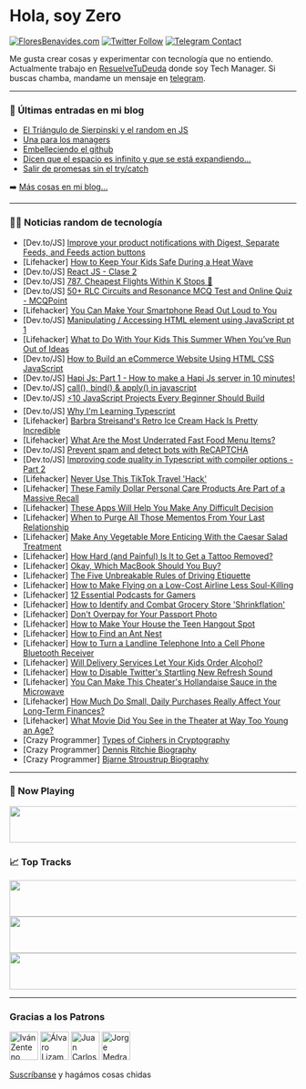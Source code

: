 # Hola, soy Zero

[![FloresBenavides.com](https://img.shields.io/website?down_message=oops&label=MiBlog&style=for-the-badge&up_message=online&url=https%3A%2F%2Ffloresbenavides.com)](https://floresbenavides.com) [![Twitter Follow](https://img.shields.io/twitter/follow/ZeroDragon?color=%231DA1F2&label=Follow&logo=twitter&logoColor=ffffff&style=for-the-badge)](https://twitter.com/zerodragon) [![Telegram Contact](https://img.shields.io/badge/escr%C3%ADbeme-ZeroDragon-%2326A5E4?style=for-the-badge&logo=telegram)](https://t.me/zerodragon)

Me gusta crear cosas y experimentar con tecnología que no entiendo.
Actualmente trabajo en [ResuelveTuDeuda](http://github.com/resuelve) donde soy Tech Manager.
Si buscas chamba, mandame un mensaje en [telegram](https://t.me/zerodragon).

---

### 📕 Últimas entradas en mi blog
<!-- BLOG-POST-LIST:START -->
- [El Triángulo de Sierpinski y el random en JS](https://floresbenavides.com/el-triangulo-de-sierpinski-y-el-random-en-js/)
- [Una para los managers](https://floresbenavides.com/una-para-los-managers/)
- [Embelleciendo el github](https://floresbenavides.com/embelleciendo-el-github/)
- [Dicen que el espacio es infinito y que se está expandiendo…](https://floresbenavides.com/dicen-que-el-espacio-es-infinito-y-que-se-esta-expandiendo/)
- [Salir de promesas sin el try/catch](https://floresbenavides.com/salir-de-promesas-sin-el-try-catch/)
<!-- BLOG-POST-LIST:END -->

➡️ [Más cosas en mi blog...](https://floresbenavides.com)

---

### 👨‍💻 Noticias random de tecnología
<!-- TECH-POSTS:START -->
- [Dev.to/JS] [Improve your product notifications with Digest, Separate Feeds, and Feeds action buttons](https://dev.to/novu/improve-your-product-notifications-with-digest-separate-feeds-and-feeds-action-buttons-1l6k)
- [Lifehacker] [How to Keep Your Kids Safe During a Heat Wave](https://lifehacker.com/how-to-keep-your-kids-safe-during-a-heat-wave-1849334729)
- [Dev.to/JS] [React JS - Clase 2](https://dev.to/joshuacba08/react-js-clase-2-50eh)
- [Dev.to/JS] [787. Cheapest Flights Within K Stops 🚀](https://dev.to/samuelhinchliffe/787-cheapest-flights-within-k-stops-3bp4)
- [Dev.to/JS] [50+ RLC Circuits and Resonance MCQ Test and Online Quiz - MCQPoint](https://dev.to/jack30832968/50-rlc-circuits-and-resonance-mcq-test-and-online-quiz-mcqpoint-hml)
- [Lifehacker] [You Can Make Your Smartphone Read Out Loud to You](https://lifehacker.com/you-can-make-your-smartphone-read-out-loud-to-you-1849333216)
- [Dev.to/JS] [Manipulating / Accessing HTML element using JavaScript pt 1](https://dev.to/victoriaigbobi65/manipulating-accessing-html-element-using-javascript-pt-1-3ong)
- [Lifehacker] [What to Do With Your Kids This Summer When You’ve Run Out of Ideas](https://lifehacker.com/what-to-do-with-your-kids-this-summer-when-you-ve-run-o-1849332390)
- [Dev.to/JS] [How to Build an eCommerce Website Using HTML CSS JavaScript](https://dev.to/codewithsadee/how-to-build-an-ecommerce-website-using-html-css-javascript-1h6d)
- [Dev.to/JS] [Hapi Js: Part 1 - How to make a Hapi Js server in 10 minutes!](https://dev.to/kachiic/hapi-js-part-1-how-to-make-a-hapi-js-server-in-10-minutes-12kc)
- [Dev.to/JS] [call&lpar;&rpar;, bind&lpar;&rpar; &amp; apply&lpar;&rpar; in javascript](https://dev.to/aishanipach/call-bind-apply-in-javascript-5401)
- [Dev.to/JS] [⚡10 JavaScript Projects Every Beginner Should Build](https://dev.to/prateek951/10-javascript-projects-every-beginner-should-build-23c2)
- [Dev.to/JS] [Why I&#39;m Learning Typescript](https://dev.to/annabaker/why-im-learning-typescript-2gjh)
- [Lifehacker] [Barbra Streisand&#39;s Retro Ice Cream Hack Is Pretty Incredible](https://lifehacker.com/barbra-streisands-retro-ice-cream-hack-is-pretty-incred-1849335394)
- [Lifehacker] [What Are the Most Underrated Fast Food Menu Items?](https://lifehacker.com/what-are-the-most-underrated-fast-food-menu-items-1849332459)
- [Dev.to/JS] [Prevent spam and detect bots with ReCAPTCHA](https://dev.to/asayerio_techblog/prevent-spam-and-detect-bots-with-recaptcha-6l0)
- [Dev.to/JS] [Improving code quality in Typescript with compiler options - Part 2](https://dev.to/asayerio_techblog/improving-code-quality-in-typescript-with-compiler-options-part-2-4fk2)
- [Lifehacker] [Never Use This TikTok Travel &#39;Hack&#39;](https://lifehacker.com/never-use-this-tiktok-travel-hack-1849333796)
- [Lifehacker] [These Family Dollar Personal Care Products Are Part of a Massive Recall](https://lifehacker.com/these-family-dollar-personal-care-products-are-part-of-1849334059)
- [Lifehacker] [These Apps Will Help You Make Any Difficult Decision](https://lifehacker.com/these-apps-will-help-you-make-any-difficult-decision-1849334264)
- [Lifehacker] [When to Purge All Those Mementos From Your Last Relationship](https://lifehacker.com/when-to-purge-all-those-mementos-from-your-last-relatio-1849200671)
- [Lifehacker] [Make Any Vegetable More Enticing With the Caesar Salad Treatment](https://lifehacker.com/make-any-vegetable-more-enticing-with-the-caesar-salad-1849332871)
- [Lifehacker] [How Hard &lpar;and Painful&rpar; Is It to Get a Tattoo Removed?](https://lifehacker.com/how-hard-and-painful-is-it-to-get-a-tattoo-removed-1849333285)
- [Lifehacker] [Okay, Which MacBook Should You Buy?](https://lifehacker.com/okay-which-macbook-should-you-buy-1849330413)
- [Lifehacker] [The Five Unbreakable Rules of Driving Etiquette](https://lifehacker.com/the-five-unbreakable-rules-of-driving-etiquette-1849333282)
- [Lifehacker] [How to Make Flying on a Low-Cost Airline Less Soul-Killing](https://lifehacker.com/how-to-make-flying-on-a-low-cost-airline-less-soul-kill-1849331060)
- [Lifehacker] [12 Essential Podcasts for Gamers](https://lifehacker.com/12-of-the-best-video-game-podcasts-1849333059)
- [Lifehacker] [How to Identify and Combat Grocery Store &#39;Shrinkflation&#39;](https://lifehacker.com/how-to-identify-and-deal-with-grocery-store-shrinkflati-1849332746)
- [Lifehacker] [Don&#39;t Overpay for Your Passport Photo](https://lifehacker.com/dont-overpay-for-your-passport-photo-1849332419)
- [Lifehacker] [How to Make Your House the Teen Hangout Spot](https://lifehacker.com/how-to-make-your-house-the-teen-hangout-spot-1849326989)
- [Lifehacker] [How to Find an Ant Nest](https://lifehacker.com/how-to-find-an-ant-nest-1849331778)
- [Lifehacker] [How to Turn a Landline Telephone Into a Cell Phone Bluetooth Receiver](https://lifehacker.com/how-to-turn-a-landline-telephone-into-a-cell-phone-blue-1849329883)
- [Lifehacker] [Will Delivery Services Let Your Kids Order Alcohol?](https://lifehacker.com/will-delivery-services-let-your-kids-order-alcohol-1849328630)
- [Lifehacker] [How to Disable Twitter&#39;s Startling New Refresh Sound](https://lifehacker.com/how-to-disable-twitters-startling-new-refresh-sound-1849327818)
- [Lifehacker] [You Can Make This Cheater&#39;s Hollandaise Sauce in the Microwave](https://lifehacker.com/you-can-make-this-cheaters-hollandaise-sauce-in-the-mic-1849328593)
- [Lifehacker] [How Much Do Small, Daily Purchases Really Affect Your Long-Term Finances?](https://lifehacker.com/how-much-do-small-daily-purchases-really-affect-your-l-1849328048)
- [Lifehacker] [What Movie Did You See in the Theater at Way Too Young an Age?](https://lifehacker.com/what-movie-did-you-see-in-the-theater-at-way-too-young-1849328440)
- [Crazy Programmer] [Types of Ciphers in Cryptography](https://www.thecrazyprogrammer.com/2022/07/types-of-ciphers-in-cryptography.html)
- [Crazy Programmer] [Dennis Ritchie Biography](https://www.thecrazyprogrammer.com/2022/07/dennis-ritchie-biography.html)
- [Crazy Programmer] [Bjarne Stroustrup Biography](https://www.thecrazyprogrammer.com/2022/07/bjarne-stroustrup-biography.html)<!-- TECH-POSTS:END -->

---

### 🎵 Now Playing
<a href="https://spotify-now-playing-dun.vercel.app/now-playing?open"><img src="https://spotify-now-playing-dun.vercel.app/now-playing" width="540" height="64"></a>

### 📈 Top Tracks
<a href="https://spotify-now-playing-dun.vercel.app/top-tracks?i=1&open"><img src="https://spotify-now-playing-dun.vercel.app/top-tracks?i=1" width="540" height="64"></a>
<a href="https://spotify-now-playing-dun.vercel.app/top-tracks?i=2&open"><img src="https://spotify-now-playing-dun.vercel.app/top-tracks?i=2" width="540" height="64"></a>
<a href="https://spotify-now-playing-dun.vercel.app/top-tracks?i=3&open"><img src="https://spotify-now-playing-dun.vercel.app/top-tracks?i=3" width="540" height="64"></a>

---

### Gracias a los Patrons
[<img src="https://avatars.githubusercontent.com/u/243380?v=4" alt="Iván Zenteno" width="50px">](https://github.com/k001) [<img src="https://avatars.githubusercontent.com/u/19955639?v=4" alt="Álvaro Lizama" width="50px">](https://github.com/alvarolizama) [<img src="https://avatars.githubusercontent.com/u/2718753?v=4" alt="Juan Carlos Ruiz" width="50px">](https://github.com/JuanCrg90) [<img src="https://avatars.githubusercontent.com/u/37025?v=4" alt="Jorge Medrano" width="50px">](https://github.com/h1pp1e) 

[Suscríbanse](https://www.patreon.com/zerodragon) y hagámos cosas chidas
